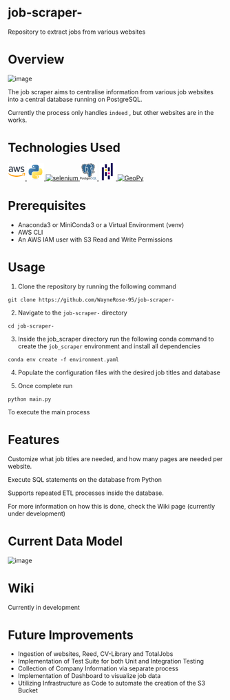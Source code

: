 # job-scraper-
Repository to extract jobs from various websites 

# Overview 
![image](https://github.com/user-attachments/assets/43712db2-89a5-4102-912f-963458d1b5cb)

The job scraper aims to centralise information from various job websites into a central database running on PostgreSQL. 

Currently the process only handles `indeed` , but other websites are in the works. 

# Technologies Used 
 <a href="https://aws.amazon.com" target="_blank" rel="noreferrer"> <img src="https://raw.githubusercontent.com/devicons/devicon/master/icons/amazonwebservices/amazonwebservices-original-wordmark.svg" alt="aws" width="40" height="40"/> </a> 
<a href="https://www.python.org" target="_blank" rel="noreferrer"> <img src="https://raw.githubusercontent.com/devicons/devicon/master/icons/python/python-original.svg" alt="python" width="40" height="40"/> </a> 
<a href="https://www.selenium.dev" target="_blank" rel="noreferrer"> <img src="https://raw.githubusercontent.com/detain/svg-logos/780f25886640cef088af994181646db2f6b1a3f8/svg/selenium-logo.svg" alt="selenium" width="40" height="40"/> </a>
<a href="https://www.postgresql.org" target="_blank" rel="noreferrer"> <img src="https://raw.githubusercontent.com/devicons/devicon/master/icons/postgresql/postgresql-original-wordmark.svg" alt="postgresql" width="40" height="40"/> </a>
<a href="https://pandas.pydata.org/" target="_blank" rel="noreferrer"> <img src="https://raw.githubusercontent.com/devicons/devicon/2ae2a900d2f041da66e950e4d48052658d850630/icons/pandas/pandas-original.svg" alt="pandas" width="40" height="40"/> </a>
<a href="https://geopy.readthedocs.io/en/stable/" target="_blank" rel="noreferrer">
<img src="https://github.com/user-attachments/assets/98ee6174-bcbc-4832-91b1-6a2690d83db9" alt="GeoPy" width="40" height="40"/> </a>

# Prerequisites

- Anaconda3 or MiniConda3 or a Virtual Environment (venv) 
- AWS CLI
- An AWS IAM user with S3 Read and Write Permissions

# Usage 

1. Clone the repository by running the following command
  ```
  git clone https://github.com/WayneRose-95/job-scraper-
  ```
2. Navigate to the `job-scraper-` directory

 ```
 cd job-scraper-
 ```
3. Inside the job_scraper directory run the following conda command to create the `job_scraper` environment and install all dependencies
 ```
 conda env create -f environment.yaml
 ```
4. Populate the configuration files with the desired job titles and database

5. Once complete run
```
python main.py 
```
  To execute the main process

# Features 

Customize what job titles are needed, and how many pages are needed per website. 

Execute SQL statements on the database from Python 

Supports repeated ETL processes inside the database. 

For more information on how this is done, check the Wiki page (currently under development) 

# Current Data Model 

![image](https://github.com/user-attachments/assets/b8dc2689-ad40-4e9b-ba33-9c5fa45ff856)

# Wiki 
Currently in development 

# Future Improvements 

- Ingestion of websites, Reed, CV-Library and TotalJobs
- Implementation of Test Suite for both Unit and Integration Testing
- Collection of Company Information via separate process 
- Implementation of Dashboard to visualize job data
- Utilizing Infrastructure as Code to automate the creation of the S3 Bucket 
